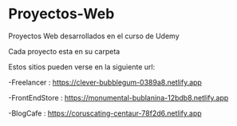 # Proyectos-Web
Proyectos Web desarrollados en el curso de Udemy

Cada proyecto esta en su carpeta


Estos sitios pueden verse en la siguiente url:


-Freelancer : https://clever-bubblegum-0389a8.netlify.app


-FrontEndStore : https://monumental-bublanina-12bdb8.netlify.app


-BlogCafe : https://coruscating-centaur-78f2d6.netlify.app
